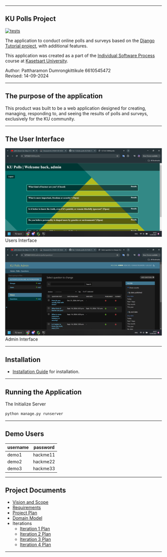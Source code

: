 
---

## KU Polls Project

[![tests](https://github.com/Pat-7-626/ku-polls/actions/workflows/django.yml/badge.svg)](https://github.com/Pat-7-626/ku-polls/actions/workflows/django.yml)

The application to conduct online polls and surveys based on the [Django Tutorial project](https://docs.djangoproject.com/en/4.1/intro/tutorial01/), with additional features.

This application was created as a part of the [Individual Software Process](https://cpske.github.io/ISP) course at [Kasetsart University](https://www.ku.ac.th).

Author: Pattharamon Dumrongkittikule 6610545472  
Revised: 14-09-2024

---

## The purpose of the application
This product was built to be a web application designed for creating, managing, responding to, and seeing the results of polls and surveys, exclusively for the KU community.

---

## The User Interface
![Users Interface](README_images/users.png)
Users Interface

![Admin Interface](README_images/admin.png)
Admin Interface

---

## Installation
   - [Installation Guide](Installation.md) for installation.

---

## Running the Application

The Initialize Server
```bash
python manage.py runserver
```

---

## Demo Users

| username | password | 
|----------|----------| 
| demo1    | hackme11 | 
| demo2    | hackme22 | 
| demo3    | hackme33 |

---

## Project Documents

   - [Vision and Scope](../../wiki/Vision-and-Scope)
   - [Requirements](../../wiki/Requirements)
   - [Project Plan](../../wiki/Project-Plan)
   - [Domain Model](../../wiki/Domain-Model)
   - Iterations
     - [Iteration 1 Plan](../../wiki/Iteration-1-Plan)
     - [Iteration 2 Plan](../../wiki/Iteration-2-Plan)
     - [Iteration 3 Plan](../../wiki/Iteration-3-Plan)
     - [Iteration 4 Plan](../../wiki/Iteration-4-Plan)

---
